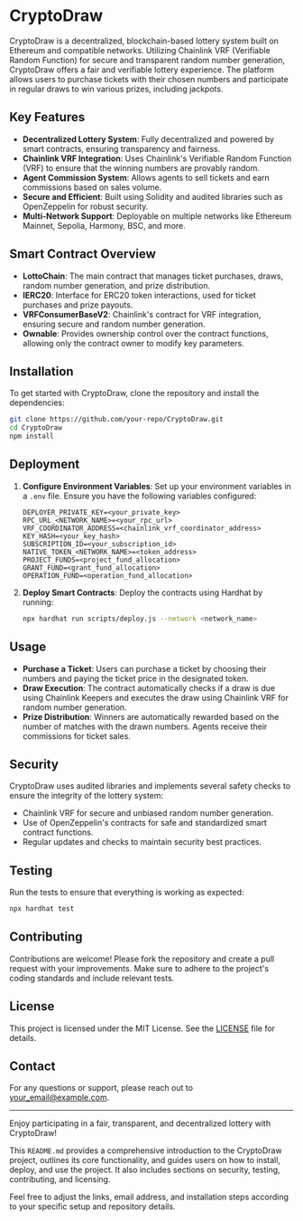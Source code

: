 # CryptoDraw

CryptoDraw is a decentralized, blockchain-based lottery system built on Ethereum and compatible networks. Utilizing Chainlink VRF (Verifiable Random Function) for secure and transparent random number generation, CryptoDraw offers a fair and verifiable lottery experience. The platform allows users to purchase tickets with their chosen numbers and participate in regular draws to win various prizes, including jackpots.

## Key Features

- **Decentralized Lottery System**: Fully decentralized and powered by smart contracts, ensuring transparency and fairness.
- **Chainlink VRF Integration**: Uses Chainlink's Verifiable Random Function (VRF) to ensure that the winning numbers are provably random.
- **Agent Commission System**: Allows agents to sell tickets and earn commissions based on sales volume.
- **Secure and Efficient**: Built using Solidity and audited libraries such as OpenZeppelin for robust security.
- **Multi-Network Support**: Deployable on multiple networks like Ethereum Mainnet, Sepolia, Harmony, BSC, and more.

## Smart Contract Overview

- **LottoChain**: The main contract that manages ticket purchases, draws, random number generation, and prize distribution.
- **IERC20**: Interface for ERC20 token interactions, used for ticket purchases and prize payouts.
- **VRFConsumerBaseV2**: Chainlink's contract for VRF integration, ensuring secure and random number generation.
- **Ownable**: Provides ownership control over the contract functions, allowing only the contract owner to modify key parameters.

## Installation

To get started with CryptoDraw, clone the repository and install the dependencies:

```bash
git clone https://github.com/your-repo/CryptoDraw.git
cd CryptoDraw
npm install
```

## Deployment

1. **Configure Environment Variables**: Set up your environment variables in a `.env` file. Ensure you have the following variables configured:

    ```plaintext
    DEPLOYER_PRIVATE_KEY=<your_private_key>
    RPC_URL_<NETWORK_NAME>=<your_rpc_url>
    VRF_COORDINATOR_ADDRESS=<chainlink_vrf_coordinator_address>
    KEY_HASH=<your_key_hash>
    SUBSCRIPTION_ID=<your_subscription_id>
    NATIVE_TOKEN_<NETWORK_NAME>=<token_address>
    PROJECT_FUNDS=<project_fund_allocation>
    GRANT_FUND=<grant_fund_allocation>
    OPERATION_FUND=<operation_fund_allocation>
    ```

2. **Deploy Smart Contracts**: Deploy the contracts using Hardhat by running:

    ```bash
    npx hardhat run scripts/deploy.js --network <network_name>
    ```

## Usage

- **Purchase a Ticket**: Users can purchase a ticket by choosing their numbers and paying the ticket price in the designated token.
- **Draw Execution**: The contract automatically checks if a draw is due using Chainlink Keepers and executes the draw using Chainlink VRF for random number generation.
- **Prize Distribution**: Winners are automatically rewarded based on the number of matches with the drawn numbers. Agents receive their commissions for ticket sales.

## Security

CryptoDraw uses audited libraries and implements several safety checks to ensure the integrity of the lottery system:

- Chainlink VRF for secure and unbiased random number generation.
- Use of OpenZeppelin's contracts for safe and standardized smart contract functions.
- Regular updates and checks to maintain security best practices.

## Testing

Run the tests to ensure that everything is working as expected:

```bash
npx hardhat test
```

## Contributing

Contributions are welcome! Please fork the repository and create a pull request with your improvements. Make sure to adhere to the project's coding standards and include relevant tests.

## License

This project is licensed under the MIT License. See the [LICENSE](LICENSE) file for details.

## Contact

For any questions or support, please reach out to [your_email@example.com](mailto:your_email@example.com).

---

Enjoy participating in a fair, transparent, and decentralized lottery with CryptoDraw!

This `README.md` provides a comprehensive introduction to the CryptoDraw project, outlines its core functionality, and guides users on how to install, deploy, and use the project. It also includes sections on security, testing, contributing, and licensing.



Feel free to adjust the links, email address, and installation steps according to your specific setup and repository details.
